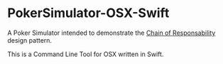 # PokerSimulator-OSX-Swift

A Poker Simulator intended to demonstrate the [Chain of Responsability](http://en.wikipedia.org/wiki/Chain-of-responsibility_pattern) design pattern.

This is a Command Line Tool for OSX written in Swift.
